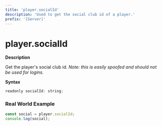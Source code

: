 ```yaml
---
title: 'player.socialId'
description: 'Used to get the social club id of a player.'
prefix: '[Server]'
---
```


# player.socialId

**Description**

Get the player's social club id.
_Note: this is easily spoofed and should not be used for logins._

**Syntax**

```js
readonly socialId: string;
```

### Real World Example

```js
const social = player.socialId;
console.log(social);
```
